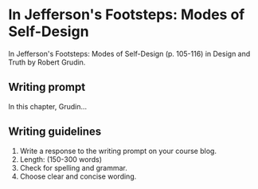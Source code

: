 # In Jefferson's Footsteps: Modes of Self-Design

In Jefferson's Footsteps: Modes of Self-Design (p. 105-116) in Design and Truth by Robert Grudin.

## Writing prompt

In this chapter, Grudin...

## Writing guidelines

1. Write a response to the writing prompt on your course blog.
2. Length: (150-300 words)
3. Check for spelling and grammar.
4. Choose clear and concise wording.